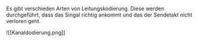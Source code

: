 Es gibt verschieden Arten von Leitungskodierung. Diese werden durchgeführt, dass das Singal richtig ankommt und das der Sendetakt nicht verloren geht.

![[Kanaldodierung.png]]